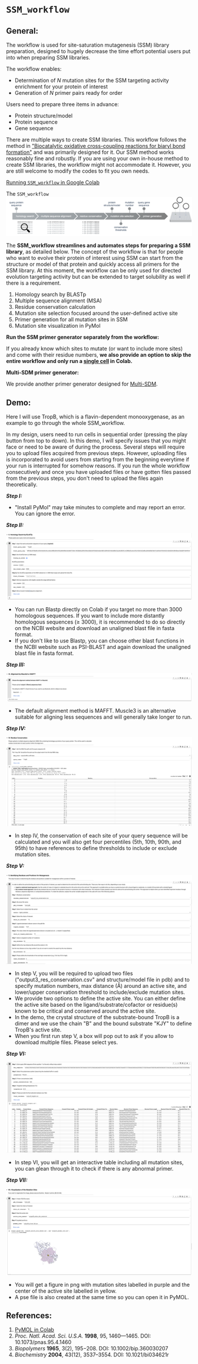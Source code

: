 # `SSM_workflow`

## General:

The workflow is used for site-saturation mutagenesis (SSM) library preparation, designed to hugely decrease the time effort potential users put into when preparing SSM libraries.

The workflow enables:

- Determination of *N* mutation sites for the SSM targeting activity enrichment for your protein of interest
- Generation of *N* primer pairs ready for order

Users need to prepare three items in advance:

- Protein structure/model
- Protein sequence
- Gene sequence

There are multiple ways to create SSM libraries. This workflow follows the method in ["Biocatalytic oxidative cross-coupling reactions for biaryl bond formation"](https://www.nature.com/articles/s41586-021-04365-7#Sec3) and was primarily designed for it. Our SSM method works reasonably fine and robustly. If you are using your own in-house method to create SSM libraries, the workflow might not accommodate it. However, you are still welcome to modify the codes to fit you own needs.

[Running `SSM_workflow` in Google Colab](https://colab.research.google.com/drive/1EpV37cbThBZ0HcOOblgUYhhWPXHYe2YD?usp=sharing)

The `SSM_workflow`
![Workflow](docs/SSM_workflow.png)

The **SSM_workflow streamlines and automates steps for preparing a SSM library**, as detailed below. The concept of the workflow is that for people who want to evolve their protein of interest using SSM can start from the structure or model of that protein and quickly access all primers for the SSM library. At this moment, the workflow can be only used for directed evolution targeting activity but can be extended to target solubility as well if there is a requirement. 

1. Homology search by BLASTp
2. Multiple sequence alignment (MSA)
3. Residue conservation calculation
4. Mutation site selection focused around the user-defined active site
5. Primer generation for all mutation sites in SSM
6. Mutation site visualization in PyMol

**Run the SSM primer generator separately from the workflow:**

If you already know which sites to mutate (or want to include more sites) and come with their residue numbers, **we also provide an option to skip the entire workflow and only run a [single cell](https://colab.research.google.com/drive/1EpV37cbThBZ0HcOOblgUYhhWPXHYe2YD#scrollTo=-NNC0eIXvLEY&line=5&uniqifier=1) in Colab.**

**Multi-SDM primer generator:**

We provide another primer generator designed for [Multi-SDM](https://colab.research.google.com/drive/1EpV37cbThBZ0HcOOblgUYhhWPXHYe2YD#scrollTo=ou2VFUVHODzg&line=3&uniqifier=1).

## Demo:

Here I will use TropB, which is a flavin-dependent monooxygenase, as an example to go through the whole SSM_workflow.

In my design, users need to run cells in sequential order (pressing the play button from top to down). In this demo, I will specify issues that you might face or need to be aware of during the process. Several steps will require you to upload files acquired from previous steps. However, uploading files is incorporated to avoid users from starting from the beginning everytime if your run is interrupted for somehow reasons. If you run the whole workflow consecutively and once you have uploaded files or have gotten files passed from the previous steps, you don't need to upload the files again theoretically.

***Step I:***
- "Install PyMol" may take minutes to complete and may report an error. You can ignore the error.

***Step II:***

![Step2](docs/step2_homology_search.png)

- You can run Blastp directly on Colab if you target no more than 3000 homologous sequences. If you want to include more distantly homologous sequences (≥ 3000), it is recommended to do so directly on the NCBI website and download an unaligned blast file in fasta format.
- If you don't like to use Blastp, you can choose other blast functions in the NCBI website such as PSI-BLAST and again download the unaligned blast file in fasta format.

***Step III:***

![Step3](docs/step3_MSA.png)

- The default alignment method is MAFFT. Muscle3 is an alternative suitable for aligning less sequences and will generally take longer to run.

***Step IV:***

![Step4](docs/step4_residue_conservation.png)

- In step IV, the conservation of each site of your query sequence will be calculated and you will also get four percentiles (5th, 10th, 90th, and 95th) to have references to define thresholds to include or exclude mutation sites.

***Step V:***

![Step5](docs/step5_mutation_sites.png)

- In step V, you will be required to upload two files ("output3_res_conservation.csv" and structure/model file in pdb) and to specify mutation numbers, max distance (Å) around an active site, and lower/upper conservation threshold to include/exclude mutation sites.
- We provide two options to define the active site. You can either define the active site based on the ligand/substrate/cofactor or residue(s) known to be critical and conserved around the active site.
- In the demo, the crystal structure of the substrate-bound TropB is a dimer and we use the chain "B" and the bound substrate "KJY" to define TropB's active site.
- When you first run step V, a box will pop out to ask if you allow to download multiple files. Please select yes.

***Step VI:***

![Step6](docs/step6_primer.png)

- In step VI, you will get an interactive table including all mutation sites, you can glean through it to check if there is any abnormal primer.

***Step VII:***

![Step7](docs/step7_pymol.png)

- You will get a figure in png with mutation sites labelled in purple and the center of the active site labelled in yellow.
- A pse file is also created at the same time so you can open it in PyMOL.

## References:

1. [PyMOL in Colab](https://github.com/MooersLab/colabpymolpysnips/tree/main)
2. *Proc. Natl. Acad. Sci. U.S.A.* **1998**, 95, 1460—1465. DOI: 10.1073/pnas.95.4.1460
3. *Biopolymers* **1965**, 3(2), 195−208. DOI: 10.1002/bip.360030207
4. *Biochemistry* **2004**, 43(12), 3537–3554. DOI: 10.1021/bi034621r





